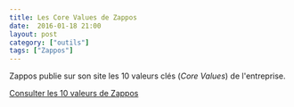 ```yaml
---
title: Les Core Values de Zappos
date:  2016-01-18 21:00
layout: post
category: ["outils"]
tags: ["Zappos"]
---
```


Zappos publie sur son site les 10 valeurs clés (*Core Values*) de l'entreprise.

[Consulter les 10 valeurs de Zappos](http://www.zapposinsights.com/about/core-values)
